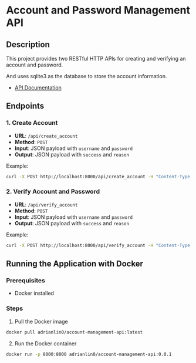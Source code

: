 # Account and Password Management API

## Description

This project provides two RESTful HTTP APIs for creating and verifying an account and password.

And uses sqlite3 as the database to store the account information.

- [API Documentation](./doc/api.yaml)



## Endpoints

### 1. Create Account

- **URL**: `/api/create_account`
- **Method**: `POST`
- **Input**: JSON payload with `username` and `password`
- **Output**: JSON payload with `success` and `reason`

Example:

```sh
curl -X POST http://localhost:8000/api/create_account -H "Content-Type: application/json" -d '{"username":"testuser","password":"Password125"}'
```

### 2. Verify Account and Password

- **URL**: `/api/verify_account`
- **Method**: `POST`
- **Input**: JSON payload with `username` and `password`
- **Output**: JSON payload with `success` and `reason`

Example:

```sh
curl -X POST http://localhost:8000/api/verify_account -H "Content-Type: application/json" -d '{"username":"testuser","password":"Password125"}'
```

## Running the Application with Docker

### Prerequisites

- Docker installed

### Steps

1. Pull the Docker image

```sh
docker pull adrianlin0/account-management-api:latest
```

2. Run the Docker container

```sh
docker run -p 8000:8000 adrianlin0/account-management-api:0.0.1
```